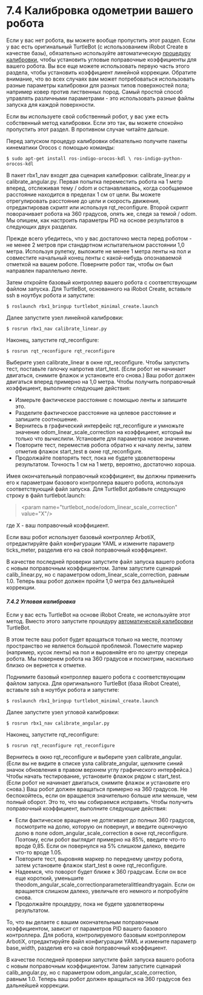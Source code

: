 # 7.4 Калибровка одометрии вашего робота

Если у вас нет робота, вы можете вообще пропустить этот раздел. Если у вас есть оригинальный TurtleBot \(с использованием iRobot Create в качестве базы\), обязательно используйте автоматическую [процедуру калибровки](http://wiki.ros.org/turtlebot_calibration/Tutorials/Calibrate%20Odometry%20and%20Gyro), чтобы установить угловые поправочные коэффициенты для вашего робота. Вы все еще можете использовать первую часть этого раздела, чтобы установить коэффициент линейной коррекции. Обратите внимание, что во всех случаях вам может потребоваться использовать разные параметры калибровки для разных типов поверхностей пола; например ковер против лиственных пород. Самый простой способ управлять различными параметрами - это использовать разные файлы запуска для каждой поверхности.

Если вы используете свой собственный робот, у вас уже есть собственный метод калибровки. Если это так, вы можете спокойно пропустить этот раздел. В противном случае читайте дальше.

Перед запуском процедур калибровки обязательно получите пакеты кинематики Orocos с помощью команды:

```text
$ sudo apt-get install ros-indigo-orocos-kdl \ ros-indigo-python-orocos-kdl
```

В пакет rbx1\_nav входят два сценария калибровки: calibrate\_linear.py и calibrate\_angular.py. Первая попытка переместить робота на 1 метр вперед, отслеживая тему / odom и останавливаясь, когда сообщаемое расстояние находится в пределах 1 см от цели. Вы можете отрегулировать расстояние до цели и скорость движения, отредактировав скрипт или используя rqt\_reconfigure. Второй скрипт поворачивает робота на 360 градусов, опять же, следя за темой / odom. Мы опишем, как настроить параметры PID на основе результатов в следующих двух разделах.

Прежде всего убедитесь, что у вас достаточно места перед роботом - не менее 2 метров при стандартном испытательном расстоянии 1,0 метра. Используя рулетку, выложите не менее 1 метра ленты на пол и совместите начальный конец ленты с какой-нибудь опознаваемой отметкой на вашем роботе. Поверните робот так, чтобы он был направлен параллельно ленте.

Затем откройте базовый контроллер вашего робота с соответствующим файлом запуска. Для TurtleBot, основанного на iRobot Create, вставьте ssh в ноутбук робота и запустите:

```text
$ roslaunch rbx1_bringup turtlebot_minimal_create.launch
```

Далее запустите узел линейной калибровки:

```text
$ rosrun rbx1_nav calibrate_linear.py
```

Наконец, запустите rqt\_reconfigure:

```text
$ rosrun rqt_reconfigure rqt_reconfigure
```

Выберите узел calibrate\_linear в окне rqt\_reconfigure. Чтобы запустить тест, поставьте галочку напротив start\_test. \(Если робот не начинает двигаться, снимите флажок и установите его снова.\) Ваш робот должен двигаться вперед примерно на 1,0 метра. Чтобы получить поправочный коэффициент, выполните следующие действия:

* Измерьте фактическое расстояние с помощью ленты и запишите это. 
*  Разделите фактическое расстояние на целевое расстояние и запишите соотношение. 
*  Вернитесь в графический интерфейс rqt\_reconfigure и умножьте значение odom\_linear\_scale\_correction на коэффициент, который вы только что вычислили. Установите для параметра новое значение. 
* Повторите тест, переместив робота обратно к началу ленты, затем отметив флажок start\_test в окне rqt\_reconfigure. 
*  Продолжайте повторять тест, пока не будете удовлетворены результатом. Точность 1 см на 1 метр, вероятно, достаточно хороша.

Имея окончательный поправочный коэффициент, вы должны применить его к параметрам базового контроллера вашего робота, используя соответствующий файл запуска. Для TurtleBot добавьте следующую строку в файл turtlebot.launch:

> &lt;param name="turtlebot\_node/odom\_linear\_scale\_correction" value="X"/&gt;

где X - ваш поправочный коэффициент.

Если ваш робот использует базовый контроллер ArbotiX, отредактируйте файл конфигурации YAML и измените параметр ticks\_meter, разделив его на свой поправочный коэффициент.

В качестве последней проверки запустите файл запуска вашего робота с новым поправочным коэффициентом. Затем запустите сценарий calib\_linear.py, но с параметром odom\_linear\_scale\_correction, равным 1.0. Теперь ваш робот должен пройти 1,0 метра без дальнейшей коррекции.

#### _**7.4.2 Угловая калибровка**_

Если у вас есть TurtleBot на основе iRobot Create, не используйте этот метод. Вместо этого запустите процедуру [автоматической калибровки](http://wiki.ros.org/turtlebot_calibration/Tutorials/Calibrate%20Odometry%20and%20Gyro) TurtleBot.

В этом тесте ваш робот будет вращаться только на месте, поэтому пространство не является большой проблемой. Поместите маркер \(например, кусок ленты\) на пол и выровняйте его по центру спереди робота. Мы повернем робота на 360 градусов и посмотрим, насколько близко он вернется к отметке.

Поднимите базовый контроллер вашего робота с соответствующим файлом запуска. Для оригинального TurtleBot \(база iRobot Create\), вставьте ssh в ноутбук робота и запустите:

```text
$ roslaunch rbx1_bringup turtlebot_minimal_create.launch
```

Далее запустите узел угловой калибровки:

```text
$ rosrun rbx1_nav calibrate_angular.py
```

Наконец, запустите rqt\_reconfigure:

```text
$ rosrun rqt_reconfigure rqt_reconfigure
```

Вернитесь в окно rqt\_reconfigure и выберите узел calibrate\_angular. \(Если вы не видите в списке узла calibrate\_angular, щелкните синий значок обновления в правом верхнем углу графического интерфейса.\) Чтобы начать тестирование, установите флажок рядом с start\_test. \(Если робот не начинает двигаться, снимите флажок и установите его снова.\) Ваш робот должен вращаться примерно на 360 градусов. Не беспокойтесь, если он вращается значительно больше или меньше, чем полный оборот. Это то, что мы собираемся исправить. Чтобы получить поправочный коэффициент, выполните следующие действия:

* Если фактическое вращение не дотягивает до полных 360 градусов, посмотрите на долю, которую он повернул, и введите оценочную долю в поле odom\_angular\_scale\_correction в окне rqt\_reconfigure. Поэтому, если робот выглядит примерно на 85%, введите что-то вроде 0,85. Если он повернулся на 5% слишком далеко, введите что-то вроде 1.05.
* Повторите тест, выровняв маркер по переднему центру робота, затем установите флажок start\_test в окне rqt\_reconfigure. 
* Надеемся, что поворот будет ближе к 360 градусам. Если он все еще короткий, уменьшите theodom\_angular\_scale\_correctionparameteralittleandtryagain. Если он вращается слишком далеко, увеличьте его немного и попробуйте снова. 
* Продолжайте процедуру, пока не будете удовлетворены результатом.

То, что вы делаете с вашим окончательным поправочным коэффициентом, зависит от параметров PID вашего базового контроллера. Для робота, контролируемого базовым контроллером ArbotiX, отредактируйте файл конфигурации YAML и измените параметр base\_width, разделив его на свой поправочный коэффициент.

В качестве последней проверки запустите файл запуска вашего робота с новым поправочным коэффициентом. Затем запустите сценарий calib\_angular.py, но с параметром odom\_angular\_scale\_correction, равным 1.0. Теперь ваш робот должен вращаться на 360 градусов без дальнейшей коррекции.

